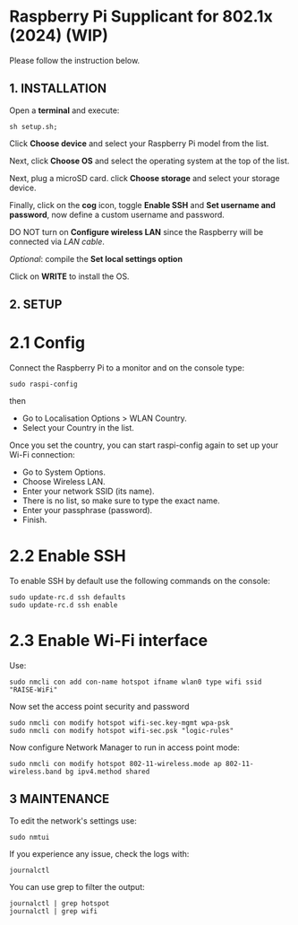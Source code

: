 # Raspberry Pi Supplicant for 802.1x (2024) (WIP)

Please follow the instruction below.

## 1. INSTALLATION

Open a **terminal** and execute:

```
sh setup.sh;
```

Click **Choose device** and select your Raspberry Pi model from the list.

Next, click **Choose OS** and select the operating system at the top of the list.

Next, plug a microSD card. click **Choose storage** and select your storage device.

Finally, click on the **cog** icon, toggle **Enable SSH** and **Set username and password**, now define a custom username and password.

DO NOT turn on **Configure wireless LAN** since the Raspberry will be connected via *LAN cable*.

*Optional*: compile the **Set local settings option**

Click on **WRITE** to install the OS.

## 2. SETUP

# 2.1 Config
Connect the Raspberry Pi to a monitor and on the console type:

```
sudo raspi-config
```

then
- Go to Localisation Options > WLAN Country.
- Select your Country in the list.

Once you set the country, you can start raspi-config again to set up your Wi-Fi connection:

- Go to System Options.
- Choose Wireless LAN.
- Enter your network SSID (its name).
- There is no list, so make sure to type the exact name.
- Enter your passphrase (password).
- Finish.


# 2.2 Enable SSH

To enable SSH by default use the following commands on the console:

```
sudo update-rc.d ssh defaults
sudo update-rc.d ssh enable
```


# 2.3 Enable Wi-Fi interface

Use:

```
sudo nmcli con add con-name hotspot ifname wlan0 type wifi ssid "RAISE-WiFi"
```

Now set the access point security and password

```
sudo nmcli con modify hotspot wifi-sec.key-mgmt wpa-psk
sudo nmcli con modify hotspot wifi-sec.psk "logic-rules"
```

Now configure Network Manager to run in access point mode:

```
sudo nmcli con modify hotspot 802-11-wireless.mode ap 802-11-wireless.band bg ipv4.method shared
```


## 3 MAINTENANCE

To edit the network's settings use:

```
sudo nmtui
```

If you experience any issue, check the logs with:

```
journalctl
```

You can use grep to filter the output:

```
journalctl | grep hotspot
journalctl | grep wifi
```